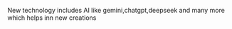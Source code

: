 New technology includes AI like gemini,chatgpt,deepseek and many more which helps inn new creations
